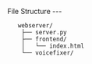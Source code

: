 File Structure ---

       webserver/
        ├── server.py
        ├── frontend/
        │   └── index.html   
        └── voicefixer/       
